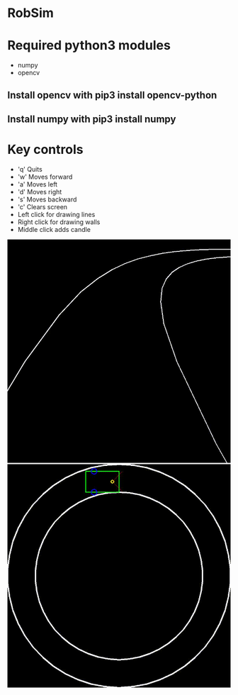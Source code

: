 # RobSim
# Required python3 modules
- numpy
- opencv
## Install opencv with pip3 install opencv-python
## Install numpy with pip3 install numpy
# Key controls
 - 'q' Quits
 - 'w' Moves forward
 - 'a' Moves left
 - 'd' Moves right
 - 's' Moves backward
 - 'c' Clears screen
 - Left click for drawing lines
 - Right click for drawing walls
 - Middle click adds candle

 ![](gifs/gif1.gif)
 ![](gifs/gif2.gif)
